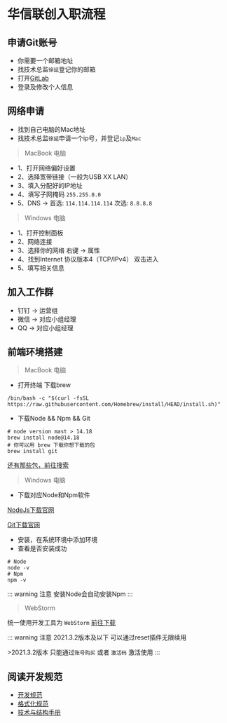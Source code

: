 # 华信联创入职流程

## 申请Git账号

- 你需要一个邮箱地址
- 找技术总监`徐延`登记你的邮箱
- 打开[GitLab](https://hxgit.hxgis.com/)
- 登录及修改个人信息

## 网络申请

- 找到自己电脑的Mac地址
- 找技术总监`徐延`申请一个ip号，并登记`ip`及`Mac`

> MacBook 电脑

- 1、打开网络偏好设置
- 2、选择宽带链接（一般为USB XX LAN）
- 3、填入分配好的IP地址
- 4、填写子网掩码 `255.255.0.0`
- 5、DNS -> 首选: `114.114.114.114` 次选: `8.8.8.8`

> Windows 电脑

- 1、打开控制面板
- 2、网络连接
- 3、选择你的网络 右键 -> 属性
- 4、找到Internet 协议版本4（TCP/IPv4） 双击进入
- 5、填写相关信息

## 加入工作群

- 钉钉 -> 运营组
- 微信 -> 对应小组经理
- QQ  -> 对应小组经理

## 前端环境搭建

> MacBook 电脑

- 打开终端 下载brew
```shell
/bin/bash -c "$(curl -fsSL https://raw.githubusercontent.com/Homebrew/install/HEAD/install.sh)"
```

- 下载Node && Npm && Git
```shell
# node version mast > 14.18
brew install node@14.18
# 你可以用 brew 下载你想下载的包
brew install git
```

[还有那些包，前往搜索](https://brew.sh/)

> Windows 电脑

- 下载对应Node和Npm软件

[NodeJs下载官网](https://nodejs.org/en/)

[Git下载官网](https://git-scm.com)

- 安装，在系统环境中添加环境
- 查看是否安装成功

```shell
# Node
node -v
# Npm
npm -v
```

::: warning 注意
安装Node会自动安装Npm
:::

> WebStorm

统一使用开发工具为 `WebStorm` [前往下载](https://www.jetbrains.com.cn/webstorm/promo/?utm_source=sogou&utm_medium=cpc&utm_campaign=cn-sogou-br-webstorm-ex-pc&utm_content=webstorm-pure&utm_term=webstorm)

::: warning 注意
2021.3.2版本及以下 可以通过reset插件无限续用

\>2021.3.2版本 只能通过`账号购买` 或者 `激活码` 激活使用
:::

## 阅读开发规范

- [开发规范](./dev.md)
- [格式化规范](./format.md)
- [技术与结构手册](./structure.md)
